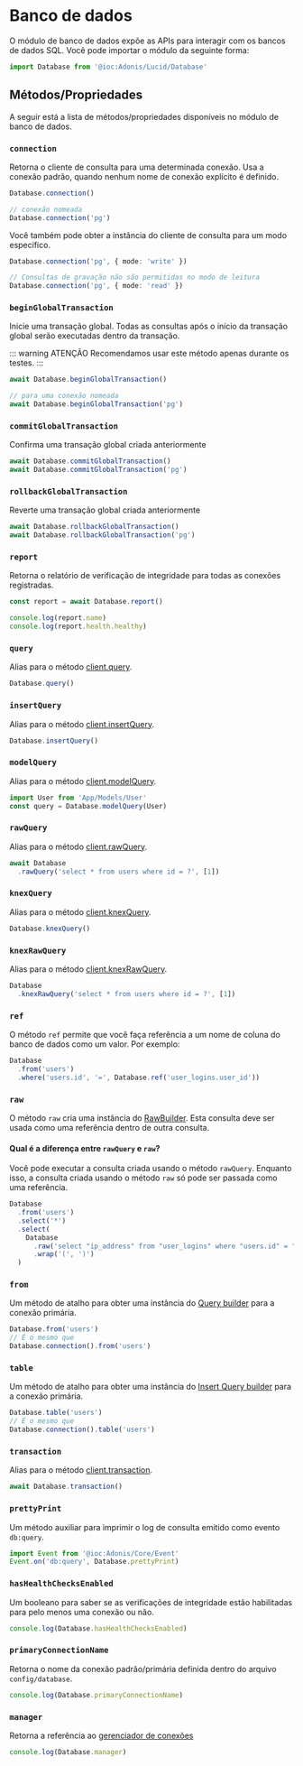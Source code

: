 # Banco de dados

O módulo de banco de dados expõe as APIs para interagir com os bancos de dados SQL. Você pode importar o módulo da seguinte forma:

```ts
import Database from '@ioc:Adonis/Lucid/Database'
```

## Métodos/Propriedades
A seguir está a lista de métodos/propriedades disponíveis no módulo de banco de dados.

### `connection`
Retorna o cliente de consulta para uma determinada conexão. Usa a conexão padrão, quando nenhum nome de conexão explícito é definido.

```ts
Database.connection()

// conexão nomeada
Database.connection('pg')
```

Você também pode obter a instância do cliente de consulta para um modo específico.

```ts
Database.connection('pg', { mode: 'write' })

// Consultas de gravação não são permitidas no modo de leitura
Database.connection('pg', { mode: 'read' })
```

### `beginGlobalTransaction`
Inicie uma transação global. Todas as consultas após o início da transação global serão executadas dentro da transação.

::: warning ATENÇÃO
Recomendamos usar este método apenas durante os testes.
:::

```ts
await Database.beginGlobalTransaction()

// para uma conexão nomeada
await Database.beginGlobalTransaction('pg')
```

### `commitGlobalTransaction`
Confirma uma transação global criada anteriormente

```ts
await Database.commitGlobalTransaction()
await Database.commitGlobalTransaction('pg')
```

### `rollbackGlobalTransaction`
Reverte uma transação global criada anteriormente

```ts
await Database.rollbackGlobalTransaction()
await Database.rollbackGlobalTransaction('pg')
```

### `report`
Retorna o relatório de verificação de integridade para todas as conexões registradas.

```ts
const report = await Database.report()

console.log(report.name)
console.log(report.health.healthy)
```

### `query`
Alias ​​para o método [client.query](./query-client.md#query).

```ts
Database.query()
```

### `insertQuery`
Alias ​​para o método [client.insertQuery](./query-client.md#insert-query).

```ts
Database.insertQuery()
```

### `modelQuery`
Alias ​​para o método [client.modelQuery](./query-client.md#model-query).

```ts
import User from 'App/Models/User'
const query = Database.modelQuery(User)
```

### `rawQuery`
Alias ​​para o método [client.rawQuery](./query-client.md#raw-query).

```ts
await Database
  .rawQuery('select * from users where id = ?', [1])
```

### `knexQuery`
Alias ​​para o método [client.knexQuery](./query-client.md#knex-query).

```ts
Database.knexQuery()
```

### `knexRawQuery`
Alias ​​para o método [client.knexRawQuery](./query-client.md#knex-raw-query).

```ts
Database
  .knexRawQuery('select * from users where id = ?', [1])
```

### `ref`
O método `ref` permite que você faça referência a um nome de coluna do banco de dados como um valor. Por exemplo:

```ts
Database
  .from('users')
  .where('users.id', '=', Database.ref('user_logins.user_id'))
```

### `raw`
O método `raw` cria uma instância do [RawBuilder](https://github.com/adonisjs/lucid/blob/develop/src/Database/StaticBuilder/Raw.ts). Esta consulta deve ser usada como uma referência dentro de outra consulta.

#### Qual é a diferença entre `rawQuery` e `raw`?
Você pode executar a consulta criada usando o método `rawQuery`. Enquanto isso, a consulta criada usando o método `raw` só pode ser passada como uma referência.

```ts
Database
  .from('users')
  .select('*')
  .select(
    Database
      .raw('select "ip_address" from "user_logins" where "users.id" = "user_logins.user_id" limit 1')
      .wrap('(', ')')
  )
```

### `from`
Um método de atalho para obter uma instância do [Query builder](./query-builder.md) para a conexão primária.

```ts
Database.from('users')
// É o mesmo que
Database.connection().from('users')
```

### `table`
Um método de atalho para obter uma instância do [Insert Query builder](./insert-query-builder.md) para a conexão primária.

```ts
Database.table('users')
// É o mesmo que
Database.connection().table('users')
```

### `transaction`
Alias ​​para o método [client.transaction](./query-client.md#transaction).

```ts
await Database.transaction()
```

### `prettyPrint`
Um método auxiliar para imprimir o log de consulta emitido como evento `db:query`.

```ts
import Event from '@ioc:Adonis/Core/Event'
Event.on('db:query', Database.prettyPrint)
```

### `hasHealthChecksEnabled`
Um booleano para saber se as verificações de integridade estão habilitadas para pelo menos uma conexão ou não.

```ts
console.log(Database.hasHealthChecksEnabled)
```

### `primaryConnectionName`
Retorna o nome da conexão padrão/primária definida dentro do arquivo `config/database`.

```ts
console.log(Database.primaryConnectionName)
```

### `manager`
Retorna a referência ao [gerenciador de conexões](./connection-manager.md)

```ts
console.log(Database.manager)
```

